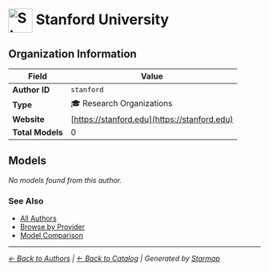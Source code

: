 # <img src="https://raw.githubusercontent.com/agentstation/starmap/master/internal/embedded/logos/stanford.svg" alt="Stanford University logo" width="48" height="48" style="vertical-align: middle;"> Stanford University
  
  
  
## Organization Information
  
| Field | Value |
|---------|---------|
| **Author ID** | `stanford` |
| **Type** | 🎓 Research Organizations |
| **Website** | [https://stanford.edu](https://stanford.edu) |
| **Total Models** | 0 |

  
## Models
  
*No models found from this author.*
  
### See Also
  
- [All Authors](../)
- [Browse by Provider](../../providers/)
- [Model Comparison](../../models/)
  
---
*_[← Back to Authors](../) | [← Back to Catalog](../../) | Generated by [Starmap](https://github.com/agentstation/starmap)_*